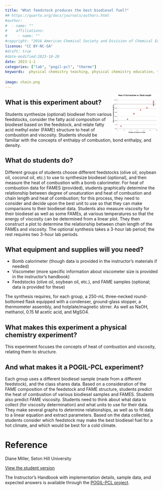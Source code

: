 ```yaml
---
title: "What feedstock produces the best biodiesel fuel?"
## https://quarto.org/docs/journals/authors.html
#author:
#  - name: ""
#    affiliations:
#     - name: ""
#copyright: "2016 American Chemical Society and Division of Chemical Education, Inc."
license: "CC BY-NC-SA"
#draft: true
#date-modified:2023-10-28
date: 2023-1-1
categories: ["lab", "pogil-pcl", "thermo"]
keywords:  physical chemistry teaching, physical chemistry education, teaching resources, physical chemistry laboratory, pogil, pogil-pcl

image: chain.png
---
```


<img src="chain.png" width="30%" align="right"/>


## What is this experiment about?

Students synthesize (optional) biodiesel from various feedstocks, consider the fatty acid composition of biodiesel based on the feedstock, and relate fatty acid methyl ester (FAME) structure to heat of combustion and viscosity. Students should be familiar with the concepts of enthalpy of combustion, bond enthalpy, and density.


## What do students do?

Different groups of students choose different feedstocks (olive oil, soybean oil, coconut oil, etc.) to use to synthesize biodiesel (optional), and then measure the heat of combustion with a bomb calorimeter. For heat of combustion data for FAMES (provided), students graphically determine the relationship between degree of unsaturation and heat of combustion and chain length and heat of combustion; for this process, they need to consider and decide upon the best unit to use so that they can make comparisons to their biodiesel data. Students also measure viscosity for their biodiesel as well as some FAMEs, at various temperatures so that the energy of viscosity can be determined from a linear plot. They then construct a plot to determine the relationship between chain length of the FAMEs and viscosity. The optional synthesis takes a 3-hour lab period; the rest requires two 3-hour lab periods.


## What equipment and supplies will you need?

-   Bomb calorimeter (though data is provided in the instructor’s materials if needed)
-   Viscometer (more specific information about viscometer size is provided in the instructor’s handbook)
-   Feedstocks (olive oil, soybean oil, etc.), and FAME samples (optional; data is provided for these)

The synthesis requires, for each group, a 250-mL three-necked round-bottomed flask equipped with a condenser, ground-glass stopper, a thermometer assembly, and hotplate/magnetic stirrer. As well as NaOH, methanol, 0.15 M acetic acid, and MgSO4.


## What makes this experiment a physical chemistry experiment?

This experiment focuses the concepts of heat of combustion and viscosity, relating them to structure.


## And what makes it a POGIL-PCL experiment?

Each group uses a different biodiesel sample (made from a different feedstock), and the class shares data. Based on a consideration of the FAME composition of the feedstock and FAME structure, students predict the heat of combustion of various biodiesel samples and FAMES. Students also predict FAME viscosity. Students need to think about what data to collect (for viscosity determination) and what units to use for their data. They make several graphs to determine relationships, as well as to fit data to a linear equation and extract parameters. Based on the data collected, students consider which feedstock may make the best biodiesel fuel for a hot climate, and which would be best for a cold climate.


# Reference

Diane Miller, Seton Hill University

[View the student version](https://chemistry.coe.edu/piper/pclform.html?expt=biodiesel)

The Instructor’s Handbook with implementation details, sample data, and expected answers is available through the [POGIL-PCL project](https://www.pogilpcl.org/get-connected). 

